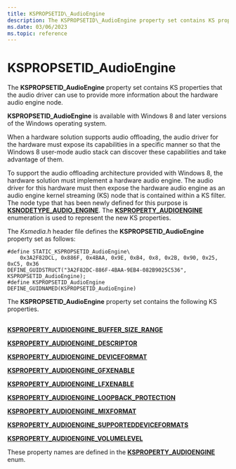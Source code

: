 ```yaml
---
title: KSPROPSETID\_AudioEngine
description: The KSPROPSETID\_AudioEngine property set contains KS properties that the audio driver can use to provide more information about the hardware audio engine node.
ms.date: 03/06/2023
ms.topic: reference
---
```



# KSPROPSETID\_AudioEngine


The **KSPROPSETID\_AudioEngine** property set contains KS properties that the audio driver can use to provide more information about the hardware audio engine node.

**KSPROPSETID\_AudioEngine** is available with Windows 8 and later versions of the Windows operating system.

When a hardware solution supports audio offloading, the audio driver for the hardware must expose its capabilities in a specific manner so that the Windows 8 user-mode audio stack can discover these capabilities and take advantage of them.

To support the audio offloading architecture provided with Windows 8, the hardware solution must implement a hardware audio engine. The audio driver for this hardware must then expose the hardware audio engine as an audio engine kernel streaming (KS) node that is contained within a KS filter. The node type that has been newly defined for this purpose is [**KSNODETYPE\_AUDIO\_ENGINE**](ksnodetype-audio-engine.md). The [**KSPROPERTY\_AUDIOENGINE**](ksproperty-audioengine.md) enumeration is used to represent the new KS properties.

The *Ksmedia.h* header file defines the **KSPROPSETID\_AudioEngine** property set as follows:

``` syntax
#define STATIC_KSPROPSETID_AudioEngine\
    0x3A2F82DCL, 0x886F, 0x4BAA, 0x9E, 0xB4, 0x8, 0x2B, 0x90, 0x25, 0xC5, 0x36
DEFINE_GUIDSTRUCT("3A2F82DC-886F-4BAA-9EB4-082B9025C536", KSPROPSETID_AudioEngine);
#define KSPROPSETID_AudioEngine DEFINE_GUIDNAMED(KSPROPSETID_AudioEngine)
```

The **KSPROPSETID\_AudioEngine** property set contains the following KS properties.

## <span id="wdk_kspropsetid_audioengine"></span><span id="WDK_KSPROPSETID_AUDIOENGINE"></span>


[**KSPROPERTY\_AUDIOENGINE\_BUFFER\_SIZE\_RANGE**](ksproperty-audioengine-buffer-size-limits.md)

[**KSPROPERTY\_AUDIOENGINE\_DESCRIPTOR**](ksproperty-audioengine-descriptor.md)

[**KSPROPERTY\_AUDIOENGINE\_DEVICEFORMAT**](ksproperty-audioengine-deviceformat.md)

[**KSPROPERTY\_AUDIOENGINE\_GFXENABLE**](ksproperty-audioengine-gfx-enable.md)

[**KSPROPERTY\_AUDIOENGINE\_LFXENABLE**](ksproperty-audioengine-lfx-enable.md)

[**KSPROPERTY\_AUDIOENGINE\_LOOPBACK\_PROTECTION**](ksproperty-audioengine-loopback-protection.md)

[**KSPROPERTY\_AUDIOENGINE\_MIXFORMAT**](ksproperty-audioengine-mixformat.md)

[**KSPROPERTY\_AUDIOENGINE\_SUPPORTEDDEVICEFORMATS**](ksproperty-audioengine-supporteddeviceformats.md)

[**KSPROPERTY\_AUDIOENGINE\_VOLUMELEVEL**](ksproperty-audioengine-volumelevel.md)

These property names are defined in the [**KSPROPERTY\_AUDIOENGINE**](ksproperty-audioengine.md) enum.

 

 





